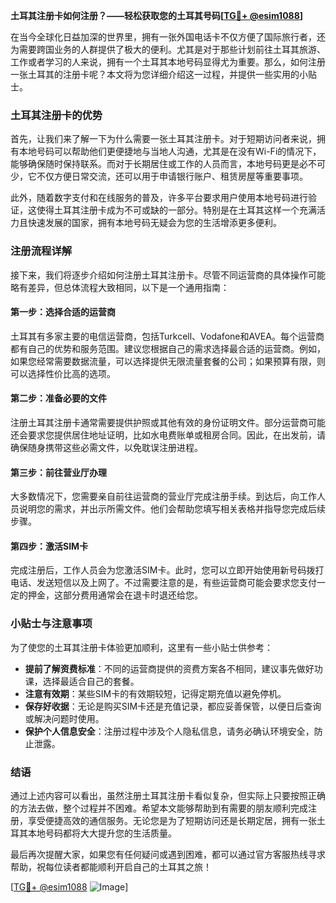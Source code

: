 **土耳其注册卡如何注册？——轻松获取您的土耳其号码[[TG💪+ @esim1088](https://t.me/s/esim1088)]**

在当今全球化日益加深的世界里，拥有一张外国电话卡不仅方便了国际旅行者，还为需要跨国业务的人群提供了极大的便利。尤其是对于那些计划前往土耳其旅游、工作或者学习的人来说，拥有一个土耳其本地号码显得尤为重要。那么，如何注册一张土耳其的注册卡呢？本文将为您详细介绍这一过程，并提供一些实用的小贴士。

### 土耳其注册卡的优势

首先，让我们来了解一下为什么需要一张土耳其注册卡。对于短期访问者来说，拥有本地号码可以帮助他们更便捷地与当地人沟通，尤其是在没有Wi-Fi的情况下，能够确保随时保持联系。而对于长期居住或工作的人员而言，本地号码更是必不可少，它不仅方便日常交流，还可以用于申请银行账户、租赁房屋等重要事项。

此外，随着数字支付和在线服务的普及，许多平台要求用户使用本地号码进行验证，这使得土耳其注册卡成为不可或缺的一部分。特别是在土耳其这样一个充满活力且快速发展的国家，拥有本地号码无疑会为您的生活增添更多便利。

### 注册流程详解

接下来，我们将逐步介绍如何注册土耳其注册卡。尽管不同运营商的具体操作可能略有差异，但总体流程大致相同，以下是一个通用指南：

#### 第一步：选择合适的运营商
土耳其有多家主要的电信运营商，包括Turkcell、Vodafone和AVEA。每个运营商都有自己的优势和服务范围。建议您根据自己的需求选择最合适的运营商。例如，如果您经常需要数据流量，可以选择提供无限流量套餐的公司；如果预算有限，则可以选择性价比高的选项。

#### 第二步：准备必要的文件
注册土耳其注册卡通常需要提供护照或其他有效的身份证明文件。部分运营商可能还会要求您提供居住地址证明，比如水电费账单或租房合同。因此，在出发前，请确保随身携带这些必需文件，以免耽误注册进程。

#### 第三步：前往营业厅办理
大多数情况下，您需要亲自前往运营商的营业厅完成注册手续。到达后，向工作人员说明您的需求，并出示所需文件。他们会帮助您填写相关表格并指导您完成后续步骤。

#### 第四步：激活SIM卡
完成注册后，工作人员会为您激活SIM卡。此时，您可以立即开始使用新号码拨打电话、发送短信以及上网了。不过需要注意的是，有些运营商可能会要求您支付一定的押金，这部分费用通常会在退卡时退还给您。

### 小贴士与注意事项

为了使您的土耳其注册卡体验更加顺利，这里有一些小贴士供参考：

- **提前了解资费标准**：不同的运营商提供的资费方案各不相同，建议事先做好功课，选择最适合自己的套餐。
- **注意有效期**：某些SIM卡的有效期较短，记得定期充值以避免停机。
- **保存好收据**：无论是购买SIM卡还是充值记录，都应妥善保管，以便日后查询或解决问题时使用。
- **保护个人信息安全**：注册过程中涉及个人隐私信息，请务必确认环境安全，防止泄露。

### 结语

通过上述内容可以看出，虽然注册土耳其注册卡看似复杂，但实际上只要按照正确的方法去做，整个过程并不困难。希望本文能够帮助到有需要的朋友顺利完成注册，享受便捷高效的通信服务。无论您是为了短期访问还是长期定居，拥有一张土耳其本地号码都将大大提升您的生活质量。

最后再次提醒大家，如果您有任何疑问或遇到困难，都可以通过官方客服热线寻求帮助，祝每位读者都能顺利开启自己的土耳其之旅！

[[TG💪+ @esim1088](https://t.me/s/esim1088) ![Image](https://i.postimg.cc/4NQfJmqS/Snipaste-2025-05-13-00-14-12.png)]
